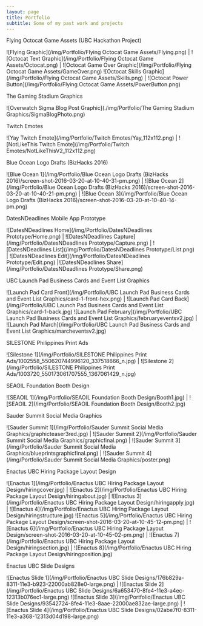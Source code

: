 ```yaml
---
layout: page
title: Portfolio
subtitle: Some of my past work and projects
---
```


Flying Octocat Game Assets (UBC Hackathon Project)

![Flying Graphic](/img/Portfolio/Flying Octocat Game Assets/Flying.png) | ![Octocat Text Graphic](/img/Portfolio/Flying Octocat Game Assets/Octocat.png) | ![Octocat Game Over Graphic](/img/Portfolio/Flying Octocat Game Assets/GameOver.png)
![Octocat Skills Graphic](/img/Portfolio/Flying Octocat Game Assets/Skills.png) | ![Octocat Power Button](/img/Portfolio/Flying Octocat Game Assets/PowerButton.png)

The Gaming Stadium Graphics

![Overwatch Sigma Blog Post Graphic](./img/Portfolio/The Gaming Stadium Graphics/SigmaBlogPhoto.png)

Twitch Emotes

![Yay Twitch Emote](/img/Portfolio/Twitch Emotes/Yay_112x112.png) | ![NotLikeThis Twitch Emote](/img/Portfolio/Twitch Emotes/NotLikeThisV2_112x112.png)

Blue Ocean Logo Drafts (BizHacks 2016)

![Blue Ocean 1](/img/Portfolio/Blue Ocean Logo Drafts (BizHacks 2016)/screen-shot-2016-03-20-at-10-40-31-pm.png) | ![Blue Ocean 2](/img/Portfolio/Blue Ocean Logo Drafts (BizHacks 2016)/screen-shot-2016-03-20-at-10-40-21-pm.png) | ![Blue Ocean 3](/img/Portfolio/Blue Ocean Logo Drafts (BizHacks 2016)/screen-shot-2016-03-20-at-10-40-14-pm.png)

DatesNDeadlines Mobile App Prototype

![DatesNDeadlines Home](/img/Portfolio/DatesNDeadlines Prototype/Home.png) | ![DatesNDeadlines Capture](/img/Portfolio/DatesNDeadlines Prototype/Capture.png) | ![DatesNDeadlines List](/img/Portfolio/DatesNDeadlines Prototype/List.png) | ![DatesNDeadlines Edit](/img/Portfolio/DatesNDeadlines Prototype/Edit.png) |![DatesNDeadlines Share](/img/Portfolio/DatesNDeadlines Prototype/Share.png)

UBC Launch Pad Business Cards and Event List Graphics

![Launch Pad Card Front](/img/Portfolio/UBC Launch Pad Business Cards and Event List Graphics/card-1-front-hex.png) | ![Launch Pad Card Back](/img/Portfolio/UBC Launch Pad Business Cards and Event List Graphics/card-1-back.jpg)
![Launch Pad February](/img/Portfolio/UBC Launch Pad Business Cards and Event List Graphics/februaryeventsv2.jpg) | ![Launch Pad March](/img/Portfolio/UBC Launch Pad Business Cards and Event List Graphics/marcheventsv2.jpg)

SILESTONE Philippines Print Ads

![Silestone 1](/img/Portfolio/SILESTONE Philippines Print Ads/1002558_550620744996120_337518666_n.jpg) | ![Silestone 2](/img/Portfolio/SILESTONE Philippines Print Ads/1003720_550173061707555_1367061429_n.jpg)

SEAOIL Foundation Booth Design

![SEAOIL 1](/img/Portfolio/SEAOIL Foundation Booth Design/Booth1.jpg) | ![SEAOIL 2](/img/Portfolio/SEAOIL Foundation Booth Design/Booth2.jpg)

Sauder Summit Social Media Graphics

![Sauder Summit 1](/img/Portfolio/Sauder Summit Social Media Graphics/graphicteaser3red.jpg) | ![Sauder Summit 2](/img/Portfolio/Sauder Summit Social Media Graphics/graphicfinal.png) | ![Sauder Summit 3](/img/Portfolio/Sauder Summit Social Media Graphics/blueprintsgraphicfinal.png) | ![Sauder Summit 4](/img/Portfolio/Sauder Summit Social Media Graphics/poster.png)

Enactus UBC Hiring Package Layout Design

![Enactus 1](/img/Portfolio/Enactus UBC Hiring Package Layout Design/hiringcover.jpg) | ![Enactus 2](/img/Portfolio/Enactus UBC Hiring Package Layout Design/hiringabout.jpg) | ![Enactus 3](/img/Portfolio/Enactus UBC Hiring Package Layout Design/hiringapply.jpg) | ![Enactus 4](/img/Portfolio/Enactus UBC Hiring Package Layout Design/hiringstructure.jpg)
![Enactus 5](/img/Portfolio/Enactus UBC Hiring Package Layout Design/screen-shot-2016-03-20-at-10-45-12-pm.png) | ![Enactus 6](/img/Portfolio/Enactus UBC Hiring Package Layout Design/screen-shot-2016-03-20-at-10-45-02-pm.png) | ![Enactus 7](/img/Portfolio/Enactus UBC Hiring Package Layout Design/hiringsection.jpg) | ![Enactus 8](/img/Portfolio/Enactus UBC Hiring Package Layout Design/hiringposition.jpg)

Enactus UBC Slide Designs

![Enactus Slide 1](/img/Portfolio/Enactus UBC Slide Designs/176b829a-8311-11e3-b923-22000ab828e0-large.png) | ![Enactus Slide 2](/img/Portfolio/Enactus UBC Slide Designs/6a653470-8fe4-11e3-a4ec-12313b076ec1-large.png)
![Enactus Slide 3](/img/Portfolio/Enactus UBC Slide Designs/93542724-8fe4-11e3-8aae-22000ae832ae-large.png) | ![Enactus Slide 4](/img/Portfolio/Enactus UBC Slide Designs/02abe7f0-8311-11e3-a368-12313d04d198-large.png)

